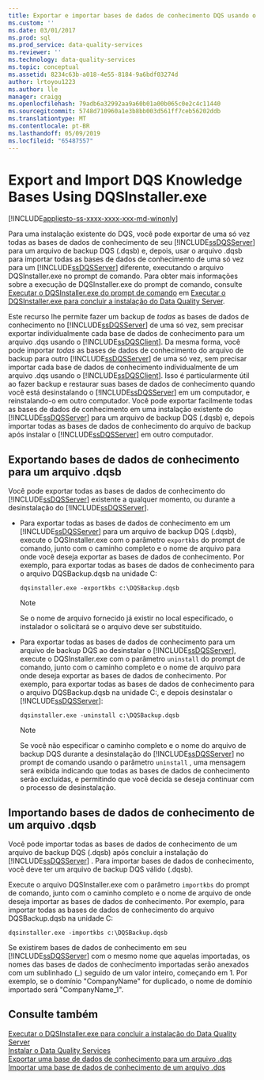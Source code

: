 ```yaml
---
title: Exportar e importar bases de dados de conhecimento DQS usando o DQSInstaller.exe | Microsoft Docs
ms.custom: ''
ms.date: 03/01/2017
ms.prod: sql
ms.prod_service: data-quality-services
ms.reviewer: ''
ms.technology: data-quality-services
ms.topic: conceptual
ms.assetid: 8234c63b-a018-4e55-8184-9a6bdf03274d
author: lrtoyou1223
ms.author: lle
manager: craigg
ms.openlocfilehash: 79adb6a32992aa9a60b01a00b065c0e2c4c11440
ms.sourcegitcommit: 5748d710960a1e3b8bb003d561ff7ceb56202ddb
ms.translationtype: MT
ms.contentlocale: pt-BR
ms.lasthandoff: 05/09/2019
ms.locfileid: "65487557"
---
```

# <a name="export-and-import-dqs-knowledge-bases-using-dqsinstallerexe"></a>Export and Import DQS Knowledge Bases Using DQSInstaller.exe

[!INCLUDE[appliesto-ss-xxxx-xxxx-xxx-md-winonly](../../includes/appliesto-ss-xxxx-xxxx-xxx-md-winonly.md)]

  Para uma instalação existente do DQS, você pode exportar de uma só vez todas as bases de dados de conhecimento de seu [!INCLUDE[ssDQSServer](../../includes/ssdqsserver-md.md)] para um arquivo de backup DQS (.dqsb) e, depois, usar o arquivo .dqsb para importar todas as bases de dados de conhecimento de uma só vez para um [!INCLUDE[ssDQSServer](../../includes/ssdqsserver-md.md)] diferente, executando o arquivo DQSInstaller.exe no prompt de comando. Para obter mais informações sobre a execução de DQSInstaller.exe do prompt de comando, consulte [Executar o DQSInstaller.exe do prompt de comando](../../data-quality-services/install-windows/run-dqsinstaller-exe-to-complete-data-quality-server-installation.md#CommandPrompt) em [Executar o DQSInstaller.exe para concluir a instalação do Data Quality Server](../../data-quality-services/install-windows/run-dqsinstaller-exe-to-complete-data-quality-server-installation.md).  
  
 Este recurso lhe permite fazer um backup de *todas* as bases de dados de conhecimento no [!INCLUDE[ssDQSServer](../../includes/ssdqsserver-md.md)] de uma só vez, sem precisar exportar individualmente cada base de dados de conhecimento para um arquivo .dqs usando o [!INCLUDE[ssDQSClient](../../includes/ssdqsclient-md.md)]. Da mesma forma, você pode importar *todas* as bases de dados de conhecimento do arquivo de backup para outro [!INCLUDE[ssDQSServer](../../includes/ssdqsserver-md.md)] de uma só vez, sem precisar importar cada base de dados de conhecimento individualmente de um arquivo .dqs usando o [!INCLUDE[ssDQSClient](../../includes/ssdqsclient-md.md)]. Isso é particularmente útil ao fazer backup e restaurar suas bases de dados de conhecimento quando você está desinstalando o [!INCLUDE[ssDQSServer](../../includes/ssdqsserver-md.md)] em um computador, e reinstalando-o em outro computador. Você pode exportar facilmente todas as bases de dados de conhecimento em uma instalação existente do [!INCLUDE[ssDQSServer](../../includes/ssdqsserver-md.md)] para um arquivo de backup DQS (.dqsb) e, depois importar todas as bases de dados de conhecimento do arquivo de backup após instalar o [!INCLUDE[ssDQSServer](../../includes/ssdqsserver-md.md)] em outro computador.  
  
##  <a name="export"></a> Exportando bases de dados de conhecimento para um arquivo .dqsb  
 Você pode exportar todas as bases de dados de conhecimento do [!INCLUDE[ssDQSServer](../../includes/ssdqsserver-md.md)] existente a qualquer momento, ou durante a desinstalação do [!INCLUDE[ssDQSServer](../../includes/ssdqsserver-md.md)].  
  
-   Para exportar todas as bases de dados de conhecimento em um [!INCLUDE[ssDQSServer](../../includes/ssdqsserver-md.md)] para um arquivo de backup DQS (.dqsb), execute o DQSInstaller.exe com o parâmetro `exportkbs` do prompt de comando, junto com o caminho completo e o nome de arquivo para onde você deseja exportar as bases de dados de conhecimento. Por exemplo, para exportar todas as bases de dados de conhecimento para o arquivo DQSBackup.dqsb na unidade C:  
  
    ```  
    dqsinstaller.exe -exportkbs c:\DQSBackup.dqsb  
    ```  
  
    > [!NOTE]  
    >  Se o nome de arquivo fornecido já existir no local especificado, o instalador o solicitará se o arquivo deve ser substituído.  
  
-   Para exportar todas as bases de dados de conhecimento para um arquivo de backup DQS ao desinstalar o [!INCLUDE[ssDQSServer](../../includes/ssdqsserver-md.md)], execute o DQSInstaller.exe com o parâmetro `uninstall` do prompt de comando, junto com o caminho completo e o nome de arquivo para onde deseja exportar as bases de dados de conhecimento. Por exemplo, para exportar todas as bases de dados de conhecimento para o arquivo DQSBackup.dqsb na unidade C:, e depois desinstalar o [!INCLUDE[ssDQSServer](../../includes/ssdqsserver-md.md)]:  
  
    ```  
    dqsinstaller.exe -uninstall c:\DQSBackup.dqsb  
    ```  
  
    > [!NOTE]  
    >  Se você não especificar o caminho completo e o nome do arquivo de backup DQS durante a desinstalação do [!INCLUDE[ssDQSServer](../../includes/ssdqsserver-md.md)] no prompt de comando usando o parâmetro `uninstall` , uma mensagem será exibida indicando que todas as bases de dados de conhecimento serão excluídas, e permitindo que você decida se deseja continuar com o processo de desinstalação.  
  
##  <a name="import"></a> Importando bases de dados de conhecimento de um arquivo .dqsb  
 Você pode importar todas as bases de dados de conhecimento de um arquivo de backup DQS (.dqsb) após concluir a instalação do [!INCLUDE[ssDQSServer](../../includes/ssdqsserver-md.md)] . Para importar bases de dados de conhecimento, você deve ter um arquivo de backup DQS válido (.dqsb).  
  
 Execute o arquivo DQSInstaller.exe com o parâmetro `importkbs` do prompt de comando, junto com o caminho completo e o nome de arquivo de onde deseja importar as bases de dados de conhecimento. Por exemplo, para importar todas as bases de dados de conhecimento do arquivo DQSBackup.dqsb na unidade C:  
  
```  
dqsinstaller.exe -importkbs c:\DQSBackup.dqsb  
```  
  
 Se existirem bases de dados de conhecimento em seu [!INCLUDE[ssDQSServer](../../includes/ssdqsserver-md.md)] com o mesmo nome que aquelas importadas, os nomes das bases de dados de conhecimento importadas serão anexados com um sublinhado (_) seguido de um valor inteiro, começando em 1. Por exemplo, se o domínio "CompanyName" for duplicado, o nome de domínio importado será "CompanyName_1".  
  
## <a name="see-also"></a>Consulte também  
 [Executar o DQSInstaller.exe para concluir a instalação do Data Quality Server](../../data-quality-services/install-windows/run-dqsinstaller-exe-to-complete-data-quality-server-installation.md)   
 [Instalar o Data Quality Services](../../data-quality-services/install-windows/install-data-quality-services.md)   
 [Exportar uma base de dados de conhecimento para um arquivo .dqs](../../data-quality-services/export-a-knowledge-base-to-a-dqs-file.md)   
 [Importar uma base de dados de conhecimento de um arquivo .dqs](../../data-quality-services/import-a-knowledge-base-from-a-dqs-file.md)  
  
  
